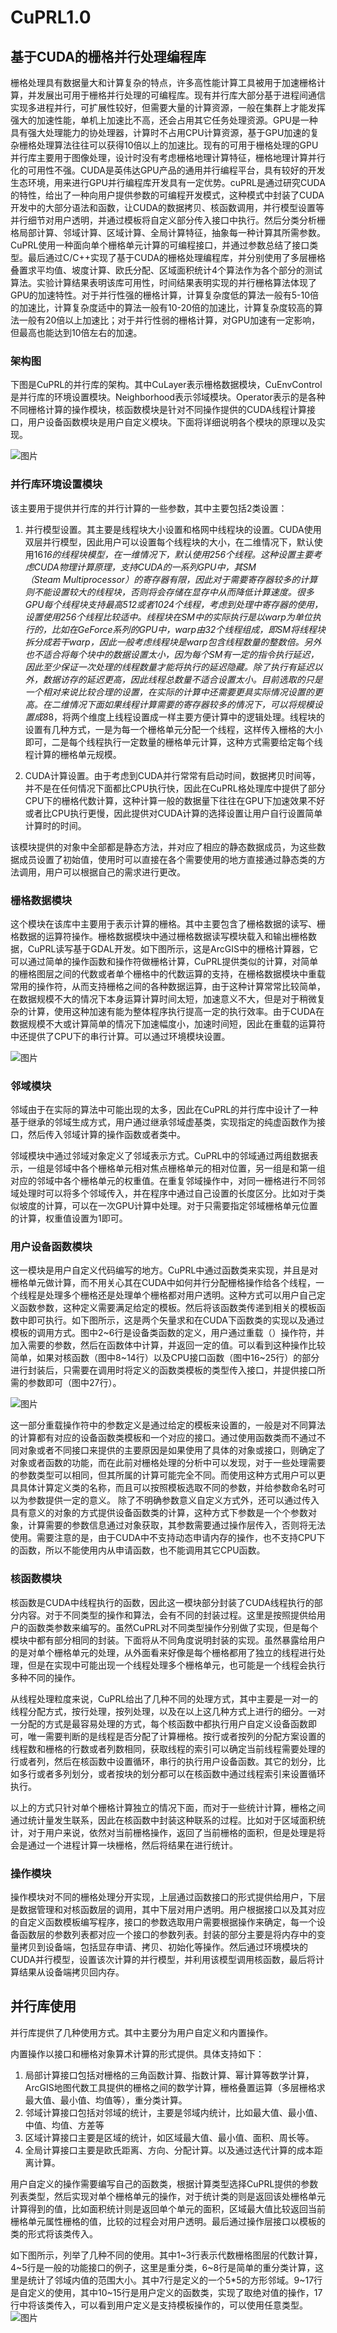 # CuPRL1.0

## 基于CUDA的栅格并行处理编程库
栅格处理具有数据量大和计算复杂的特点，许多高性能计算工具被用于加速栅格计算，并发展出可用于栅格并行处理的可编程库。现有并行库大部分基于进程间通信实现多进程并行，可扩展性较好，但需要大量的计算资源，一般在集群上才能发挥强大的加速性能，单机上加速比不高，还会占用其它任务处理资源。GPU是一种具有强大处理能力的协处理器，计算时不占用CPU计算资源，基于GPU加速的复杂栅格处理算法往往可以获得10倍以上的加速比。现有的可用于栅格处理的GPU并行库主要用于图像处理，设计时没有考虑栅格地理计算特征，栅格地理计算并行化的可用性不强。CUDA是英伟达GPU产品的通用并行编程平台，具有较好的开发生态环境，用来进行GPU并行编程库开发具有一定优势。cuPRL是通过研究CUDA的特性，给出了一种向用户提供参数的可编程开发模式，这种模式中封装了CUDA开发中的大部分语法和函数，让CUDA的数据拷贝、核函数调用，并行模型设置等并行细节对用户透明，并通过模板将自定义部分传入接口中执行。然后分类分析栅格局部计算、邻域计算、区域计算、全局计算特征，抽象每一种计算其所需参数。CuPRL使用一种面向单个栅格单元计算的可编程接口，并通过参数总结了接口类型。最后通过C/C++实现了基于CUDA的栅格处理编程库，并分别使用了多层栅格叠置求平均值、坡度计算、欧氏分配、区域面积统计4个算法作为各个部分的测试算法。实验计算结果表明该库可用性，时间结果表明实现的并行栅格算法体现了GPU的加速特性。对于并行性强的栅格计算，计算复杂度低的算法一般有5-10倍的加速比，计算复杂度适中的算法一般有10-20倍的加速比，计算复杂度较高的算法一般有20倍以上加速比；对于并行性弱的栅格计算，对GPU加速有一定影响，但最高也能达到10倍左右的加速。

### 架构图
下图是CuPRL的并行库的架构。其中CuLayer表示栅格数据模块，CuEnvControl是并行库的环境设置模块。Neighborhood表示邻域模块。Operator表示的是各种不同栅格计算的操作模块，核函数模块是针对不同操作提供的CUDA线程计算接口，用户设备函数模块是用户自定义模块。下面将详细说明各个模块的原理以及实现。

![图片](./picture/1.png)

### 并行库环境设置模块
该主要用于提供并行库的并行计算的一些参数，其中主要包括2类设置：
1. 并行模型设置。其主要是线程块大小设置和格网中线程块的设置。CUDA使用双层并行模型，因此用户可以设置每个线程块的大小，在二维情况下，默认使用16*16的线程块模型，在一维情况下，默认使用256个线程。这种设置主要考虑CUDA物理计算原理，支持CUDA的一系列GPU中，其SM（Steam Multiprocessor）的寄存器有限，因此对于需要寄存器较多的计算则不能设置较大的线程块，否则将会存储在显存中从而降低计算速度。很多GPU每个线程块支持最高512或者1024个线程，考虑到处理中寄存器的使用，设置使用256个线程比较适中。线程块在SM中的实际执行是以warp为单位执行的，比如在GeForce系列的GPU中，warp由32个线程组成，即SM将线程块拆分成若干warp，因此一般考虑线程块是warp包含线程数量的整数倍。另外也不适合将每个块中的数据设置太小，因为每个SM有一定的指令执行延迟，因此至少保证一次处理的线程数量才能将执行的延迟隐藏。除了执行有延迟以外，数据访存的延迟更高，因此线程总数量不适合设置太小。目前选取的只是一个相对来说比较合理的设置，在实际的计算中还需要更具实际情况设置的更高。在二维情况下面如果线程计算需要的寄存器较多的情况下，可以将规模设置成8*8，将两个维度上线程设置成一样主要方便计算中的逻辑处理。线程块的设置有几种方式，一是为每一个栅格单元分配一个线程，这样传入栅格的大小即可，二是每个线程执行一定数量的栅格单元计算，这种方式需要给定每个线程计算的栅格单元规模。

2. CUDA计算设置。由于考虑到CUDA并行常常有启动时间，数据拷贝时间等，并不是在任何情况下面都比CPU执行快，因此在CuPRL格处理库中提供了部分CPU下的栅格代数计算，这种计算一般的数据量下往往在GPU下加速效果不好或者比CPU执行更慢，因此提供对CUDA计算的选择设置让用户自行设置简单计算时的时间。

该模块提供的对象中全部都是静态方法，并对应了相应的静态数据成员，为这些数据成员设置了初始值，使用时可以直接在各个需要使用的地方直接通过静态类的方法调用，用户可以根据自己的需求进行更改。

### 栅格数据模块

这个模块在该库中主要用于表示计算的栅格。其中主要包含了栅格数据的读写、栅格数据的运算符操作。栅格数据模块中通过栅格数据读写模块载入和输出栅格数据，CuPRL读写基于GDAL开发。如下图所示，这是ArcGIS中的栅格计算器，它可以通过简单的操作函数和操作符做栅格计算，CuPRL提供类似的计算，对简单的栅格图层之间的代数或者单个栅格中的代数运算的支持，在栅格数据模块中重载常用的操作符，从而支持栅格之间的各种数据运算，由于这种计算常常比较简单，在数据规模不大的情况下本身运算计算时间太短，加速意义不大，但是对于稍微复杂的计算，使用这种加速有能为整体程序执行提高一定的执行效率。由于CUDA在数据规模不大或计算简单的情况下加速幅度小，加速时间短，因此在重载的运算符中还提供了CPU下的串行计算。可以通过环境模块设置。

![图片](./picture/2.png)

### 邻域模块

邻域由于在实际的算法中可能出现的太多，因此在CuPRL的并行库中设计了一种基于继承的邻域生成方式，用户通过继承邻域虚基类，实现指定的纯虚函数作为接口，然后传入邻域计算的操作函数或者类中。

邻域模块中通过邻域对象定义了邻域表示方式。CuPRL中的邻域通过两组数据表示，一组是邻域中各个栅格单元相对焦点栅格单元的相对位置，另一组是和第一组对应的邻域中各个栅格单元的权重值。在重复邻域操作中，对同一栅格进行不同邻域处理时可以将多个邻域传入，并在程序中通过自己设置的长度区分。比如对于类似坡度的计算，可以在一次GPU计算中处理。对于只需要指定邻域栅格单元位置的计算，权重值设置为1即可。

### 用户设备函数模块

这一模块是用户自定义代码编写的地方。CuPRL中通过函数类来实现，并且是对栅格单元做计算，而不用关心其在CUDA中如何并行分配栅格操作给各个线程，一个线程是处理多个栅格还是处理单个栅格都对用户透明。这种方式可以用户自己定义函数参数，这种定义需要满足给定的模板。然后将该函数类传递到相关的模板函数中即可执行。如下图所示，这是两个矢量求和在CUDA下函数类的实现以及通过模板的调用方式。图中2~6行是设备类函数的定义，用户通过重载（）操作符，并加入需要的参数，然后在函数体中计算，并返回一定的值。可以看到这种操作比较简单，如果对核函数（图中8~14行）以及CPU接口函数（图中16~25行）的部分进行封装后，只需要在调用时将定义的函数类模板的类型传入接口，并提供接口所需的参数即可（图中27行）。

![图片](./picture/3.png)

这一部分重载操作符中的参数定义是通过给定的模板来设置的，一般是对不同算法的计算都有对应的设备函数类模板和一个对应的接口。通过使用函数类而不通过不同对象或者不同接口来提供的主要原因是如果使用了具体的对象或接口，则确定了对象或者函数的功能，而在此前对栅格处理的分析中可以发现，对于一些处理需要的参数类型可以相同，但其所属的计算可能完全不同。而使用这种方式用户可以更具具体计算定义类的名称，而且可以按照模板选取不同的参数，并给参数命名时可以为参数提供一定的意义。
除了不明确参数意义自定义方式外，还可以通过传入具有意义的对象的方式提供设备函数类的计算，这种方式下参数是一个个参数对象，计算需要的参数信息通过对象获取，其参数需要通过操作层传入，否则将无法使用。需要注意的是，由于CUDA中不支持动态申请内存的操作，也不支持CPU下的函数，所以不能使用内从申请函数，也不能调用其它CPU函数。

### 核函数模块

核函数是CUDA中线程执行的函数，因此这一模块部分封装了CUDA线程执行的部分内容。对于不同类型的操作和算法，会有不同的封装过程。这里是按照提供给用户的函数类参数来编写的。虽然CuPRL对不同类型操作分别做了实现，但是每个模块中都有部分相同的封装。下面将从不同角度说明封装的实现。虽然暴露给用户的是对单个栅格单元的处理，从外面看来好像是每个栅格都用了独立的线程进行处理，但是在实现中可能出现一个线程处理多个栅格单元，也可能是一个线程会执行多种不同的操作。

从线程处理粒度来说，CuPRL给出了几种不同的处理方式，其中主要是一对一的线程分配方式，按行处理，按列处理，以及在以上这几种方式上进行的细分。一对一分配的方式是最容易处理的方式，每个核函数中都执行用户自定义设备函数即可，唯一需要判断的是线程是否分配了计算栅格。按行或者按列的分配方案设置的线程数和栅格的行数或者列数相同，获取线程的索引可以确定当前线程需要处理的行或者列，然后在核函数中设置循环，串行的执行用户设备函数。其它的划分，比如多行或者多列划分，或者按块的划分都可以在核函数中通过线程索引来设置循环执行。

以上的方式只针对单个栅格计算独立的情况下面，而对于一些统计计算，栅格之间通过统计量发生联系，因此在核函数中封装这种联系的过程。比如对于区域面积统计，对于用户来说，依然对当前栅格操作，返回了当前栅格的面积，但是处理是将会是通过一个进程计算一块栅格，然后将结果在进行统计。

### 操作模块

操作模块对不同的栅格处理分开实现，上层通过函数接口的形式提供给用户，下层是数据管理和对核函数层的调用，其中下层对用户透明。用户根据接口以及其对应的自定义函数模板编写程序，接口的参数选取用户需要根据操作来确定，每一个设备函数层的参数列表都对应一个接口的参数列表。封装的部分主要是将内存中的变量拷贝到设备端，包括显存申请、拷贝、初始化等操作。然后通过环境模块的CUDA并行模型，设置该次计算的并行模型，并利用该模型调用核函数，最后将计算结果从设备端拷贝回内存。

## **并行库使用**

并行库提供了几种使用方式。其中主要分为用户自定义和内置操作。

内置操作以接口和栅格对象算术计算的形式提供。具体支持如下：

1. 局部计算接口包括对栅格的三角函数计算、指数计算、幂计算等数学计算，ArcGIS地图代数工具提供的栅格之间的数学计算，栅格叠置运算（多层栅格求最大值、最小值、均值等），重分类计算。
2. 邻域计算接口包括对邻域的统计，主要是邻域内统计，比如最大值、最小值、中值、均值、方差等
3. 区域计算接口主要是区域的统计，如区域最大值、最小值、面积、周长等。
4. 全局计算接口主要是欧氏距离、方向、分配计算。以及通过迭代计算的成本距离计算。

用户自定义的操作需要编写自己的函数类，根据计算类型选择CuPRL提供的参数列表类型，然后实现对单个栅格单元的操作，对于统计类的则是返回该处栅格单元计算得到的值，比如面积统计则是返回单个单元的面积，区域最大值比较返回当前栅格单元属性栅格的值，比较的过程会对用户透明。最后通过操作层接口以模板的类的形式将该类传入。

如下图所示，列举了几种不同的使用。其中1~3行表示代数栅格图层的代数计算，4~5行是一般的功能接口的例子，这里是重分类，6~8行是简单的重分类计算，这里是统计了邻域内值的范围大小。其中7行是定义的一个5*5的方形邻域。9~17行是自定义的使用，其中10~15行是用户定义的函数类，实现了取绝对值的操作，17行中将该类传入，可以看到用户定义是支持模板操作的，可以使用任意类型。
![图片](./picture/4.png)

